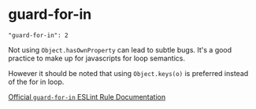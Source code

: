 # guard-for-in

    "guard-for-in": 2

Not using `Object.hasOwnProperty` can lead to subtle bugs. It's a good
practice to make up for javascripts for loop semantics.

However it should be noted that using `Object.keys(o)` is preferred instead
of the for in loop.

[Official `guard-for-in` ESLint Rule Documentation][guard-for-in-docs]

[guard-for-in-docs]: https://github.com/eslint/eslint/blob/master/docs/rules/guard-for-in.md

